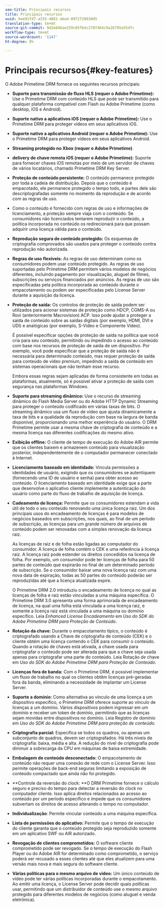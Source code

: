 ```yaml
---
seo-title: Principais recursos
title: Principais recursos
uuid: bee91fd7-a335-4881-abad-8972f28630d5
translation-type: tm+mt
source-git-commit: 9d2e046ae259c05fb4c278f464c9a26795e554fc
workflow-type: tm+mt
source-wordcount: '1147'
ht-degree: 0%

---
```



# Principais recursos{#key-features}

O Adobe Primetime DRM fornece os seguintes recursos principais:

* **Suporte para transmissão de fluxo HLS (requer o Adobe Primetime):** Use o Primetime DRM com conteúdo HLS que pode ser transmitido para qualquer plataforma compatível com Flash ou Adobe Primetime (como desktop, iOS e Android).
* **Suporte nativo a aplicativos iOS (requer o Adobe Primetime):** Use o Primetime DRM para proteger vídeos em seus aplicativos iOS.
* **Suporte nativo a aplicativos Android (requer o Adobe Primetime):** Use o Primetime DRM para proteger vídeos em seus aplicativos Android.
* **Streaming protegido no Xbox (requer o Adobe Primetime)**.
* **delivery de chave remota iOS (requer o Adobe Primetime):** Suporte para fornecer chaves iOS remotas por meio de um servidor de chaves de vários locatários, chamado Primetime DRM Key Server.
* **Proteção de conteúdo persistente:** O conteúdo permanece protegido por toda a cadeia de distribuição. Depois que o conteúdo é empacotado, ele permanece protegido o tempo todo, e partes dele são descriptografadas somente no momento da reprodução e de acordo com as regras de uso.
* Como o conteúdo é fornecido com regras de uso e informações de licenciamento, a proteção sempre viaja com o conteúdo. Se consumidores não licenciados tentarem reproduzir o conteúdo, a política incorporada no conteúdo os redirecionará para que possam adquirir uma licença válida para o conteúdo.
* **Reprodução segura de conteúdo protegido:** Os esquemas de criptografia comprovados são usados para proteger o conteúdo contra reprodução não autorizada.
* **Regras de uso flexíveis:** As regras de uso determinam como os consumidores podem usar conteúdo protegido. As regras de uso suportadas pelo Primetime DRM permitem vários modelos de negócios diferentes, incluindo pagamento por visualização, aluguel de filmes, subscrições ou serviços financiados por anúncios. As regras de uso são especificadas pela política incorporada ao conteúdo durante o empacotamento ou podem ser especificadas pelo License Server durante a aquisição da licença.
* **Proteção de saída:** Os controlos de proteção de saída podem ser utilizados para acionar sistemas de proteção como HDCP, CGMS-A ou Rovi (anteriormente Macrovision) ACP. Isso pode ajudar a proteger a saída de conteúdo sobre as saídas digitais (por exemplo, HDMI, DVI e UDI) e analógicas (por exemplo, S-Video e Componente Video).

   É possível especificar opções de proteção de saída na política que você cria para seu conteúdo, permitindo ou impedindo o acesso ao conteúdo com base nos recursos de proteção de saída de um dispositivo. Por exemplo, você pode especificar que a proteção de saída não é necessária para determinado conteúdo, mas requer proteção de saída para conteúdo de vídeo premium, impedindo a saída de conteúdo em sistemas operacionais que não tenham esse recurso.

   Embora essas regras sejam aplicadas de forma consistente em todas as plataformas, atualmente, só é possível ativar a proteção de saída com segurança nas plataformas Windows.

* **Suporte para streaming dinâmico:** Use o recurso de streaming dinâmico do Flash Media Server ou do Adobe HTTP Dynamic Streaming para proteger o conteúdo codificado em várias taxas de bits. O streaming dinâmico usa um fluxo de vídeo que ajusta dinamicamente a taxa de bits e a qualidade da reprodução com base na largura de banda disponível, proporcionando uma melhor experiência do usuário. O DRM Primetime permite usar a mesma chave de criptografia de conteúdo e a mesma licença nas diferentes codificações do mesmo ativo.
* **Exibição offline:** O cliente de tempo de execução do Adobe AIR permite que os clientes baixem e armazenem conteúdo para visualização posterior, independentemente de o computador permanecer conectado à Internet.
* **Licenciamento baseado em identidade:** Vincula permissões a identidades de usuário, exigindo que os consumidores se autentiquem (fornecendo uma ID de usuário e senha) para obter acesso ao conteúdo. O licenciamento baseado em identidade exige que a parte que desenvolve o aplicativo cliente implemente a autenticação do usuário como parte do fluxo de trabalho de aquisição de licença.
* **Cadeamento de licença:** Permite que os consumidores estendam a vida útil de todo o seu conteúdo renovando uma única licença raiz. Um dos principais usos do encadeamento de licenças é para modelos de negócios baseados em subscrições, nos quais, ao final de um período de subscrição, as licenças para um grande número de arquivos de conteúdo podem ser renovadas com a simples renovação da licença raiz.

   As licenças de raiz e de folha estão ligadas ao computador do consumidor. A licença de folha contém o CEK e uma referência à licença raiz. A licença raiz pode estender os direitos concedidos na licença de folha. Por exemplo, um consumidor pode ter licenças de folha para 50 partes de conteúdo que expirarão no final de um determinado período de subscrição. Se o consumidor baixar uma nova licença raiz com uma nova data de expiração, todas as 50 partes do conteúdo poderão ser reproduzidas até que a licença atualizada expire.

   O Primetime DRM 2.0 introduziu o encadeamento de licença no qual as licenças de folha e raiz estão vinculadas a uma máquina específica. O Primetime DRM 3.0 apresenta uma forma aprimorada de encadeamento de licença, na qual uma folha está vinculada a uma licença raiz, e somente a licença raiz está vinculada a uma máquina ou domínio específico. Leia *Enhanced License Encadeamento* em *Uso do SDK do Adobe Primetime DRM para Proteção de Conteúdo*.

* **Rotação da chave:** Durante o empacotamento típico, o conteúdo é criptografado usando a Chave de criptografia de conteúdo (CEK) e o cliente obtém uma licença contendo o CEK para consumir o conteúdo. Quando a rotação de chaves está ativada, a chave usada para criptografar o conteúdo pode ser alterada para que a chave seja usada apenas para criptografar uma parte do conteúdo. Leia Rotação *de* chave em *Uso do SDK do Adobe Primetime DRM para Proteção de Conteúdo*.

* **Licenças fora de banda:** Com o Primetime DRM, é possível implementar um fluxo de trabalho no qual os clientes obtêm licenças pré-geradas fora da banda, eliminando a necessidade de implantar um License Server.
* **Suporte a domínio:** Como alternativa ao vínculo de uma licença a um dispositivo específico, o Primetime DRM oferece suporte ao vínculo de licenças a um domínio. Vários dispositivos podem ingressar em um domínio e receber um token de domínio, permitindo que as licenças sejam movidas entre dispositivos no domínio. Leia Registro *de* domínio em *Uso do SDK do Adobe Primetime DRM para proteção de conteúdo*.

* **Criptografia parcial:** Especifica se todos os quadros, ou apenas um subconjunto de quadros, devem ser criptografados. Há três níveis de criptografia: baixa, média e alta. A redução do nível de criptografia pode diminuir a sobrecarga da CPU em máquinas de baixa extremidade.
* **Embalagem de conteúdo desconectado:** O empacotamento de conteúdo não requer uma conexão de rede com o License Server. Isso permite operações de back-end seguras limitando a exposição de conteúdo compactado que ainda não foi protegido.
* **Controle da reversão do clock: **O DRM Primetime fornece o cálculo seguro e preciso do tempo para detectar a reversão do clock no computador cliente. Isso aplica direitos relacionados ao acesso ao conteúdo por um período específico e impede que os consumidores subvertam os direitos de acesso alterando o tempo no computador.
* **Individualização**: Permite vincular conteúdo a uma máquina específica.
* **Lista de permissões do aplicativo:** Permite que o tempo de execução do cliente garanta que o conteúdo protegido seja reproduzido somente em um aplicativo SWF ou AIR autorizado.
* **Revogação de clientes comprometidos:** O software cliente comprometido pode ser revogado. Se o tempo de execução do Flash Player ou do Adobe AIR for determinado como comprometido, o serviço poderá ser recusado a esses clientes até que eles atualizem para uma versão mais nova e mais segura do software cliente.
* **Várias políticas para o mesmo arquivo de vídeo:** Um único conteúdo de vídeo pode ter várias políticas incorporadas durante o empacotamento. Ao emitir uma licença, o License Server pode decidir quais políticas usar, permitindo que um distribuidor de conteúdo use o mesmo arquivo protegido para diferentes modelos de negócios (como aluguel e venda eletrônica).